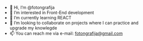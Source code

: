 - 👋 Hi, I’m @fotongrafija
- 👀 I’m interested in Front-End development 
- 🌱 I’m currently learning REACT 
- 💞️ I’m looking to collaborate on projects where I can practice and upgrade my knowlegde
- 📫 You can reach me via e-mail: fotongrafija@gmail.com

<!---
fotongrafija/fotongrafija is a ✨ special ✨ repository because its `README.md` (this file) appears on your GitHub profile.
You can click the Preview link to take a look at your changes.
--->
